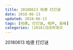 ```yaml
---
title: 20180613 哈德 打灯谜
date: 2018-06-13
updated: 2018-06-13
tags: [哈德, 打灯谜, 相声, 高峰]
categories: (2018)戊戌年场次 
---
```

20180613 哈德 打灯谜

